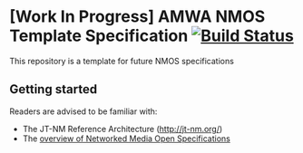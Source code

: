 # [Work In Progress] AMWA NMOS Template Specification [![Build Status](https://travis-ci.com/AMWA-TV/nmos-template.svg?branch=v1.0-dev)](https://travis-ci.com/AMWA-TV/nmos-template)

This repository is a template for future NMOS specifications

## Getting started

Readers are advised to be familiar with:
* The JT-NM Reference Architecture (http://jt-nm.org/)
* The [overview of Networked Media Open Specifications](https://amwa-tv.github.io/nmos)
